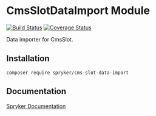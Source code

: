 # CmsSlotDataImport Module
[![Build Status](https://travis-ci.org/spryker/cms-slot-data-import.svg)](https://travis-ci.org/spryker/cms-slot-data-import)
[![Coverage Status](https://coveralls.io/repos/github/spryker/cms-slot-data-import/badge.svg)](https://coveralls.io/github/spryker/cms-slot-data-import)

Data importer for CmsSlot.

## Installation

```
composer require spryker/cms-slot-data-import
```

## Documentation

[Spryker Documentation](https://academy.spryker.com/developing_with_spryker/module_guide/modules.html)
